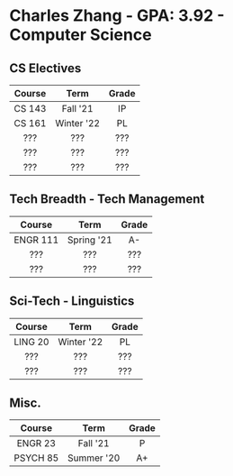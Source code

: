 # Charles Zhang - GPA: 3.92 - Computer Science

## CS Electives

| Course | Term | Grade |
|:---:|:---:|:---:|
| CS 143 | Fall '21 | IP |
| CS 161 | Winter '22 | PL |
| ??? | ??? | ??? |
| ??? | ??? | ??? |
| ??? | ??? | ??? |

## Tech Breadth - Tech Management

| Course | Term | Grade |
|:---:|:---:|:---:|
| ENGR 111 | Spring '21 | A- |
| ??? | ??? | ??? |
| ??? | ??? | ??? |

## Sci-Tech - Linguistics

| Course | Term | Grade |
|:---:|:---:|:---:|
| LING 20 | Winter '22 | PL |
| ??? | ??? | ??? |
| ??? | ??? | ??? |

## Misc.

|  Course  |    Term    | Grade |
| :------: | :--------: | :---: |
| ENGR 23  |  Fall '21  |   P   |
| PSYCH 85 | Summer '20 |  A+   |
